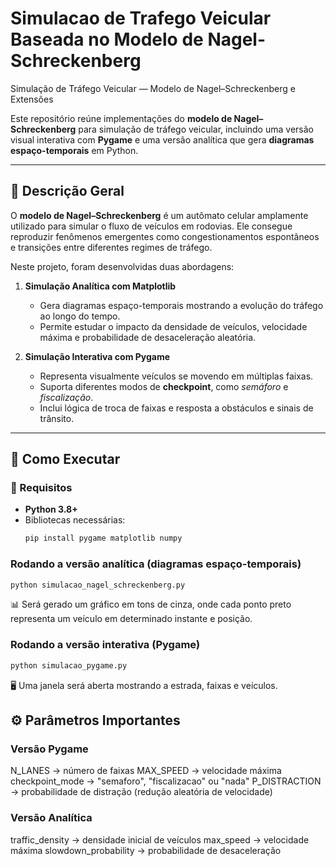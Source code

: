 # Simulacao de Trafego Veicular Baseada no Modelo de Nagel-Schreckenberg
Simulação de Tráfego Veicular — Modelo de Nagel–Schreckenberg e Extensões

Este repositório reúne implementações do **modelo de Nagel–Schreckenberg** para simulação de tráfego veicular, incluindo uma versão visual interativa com **Pygame** e uma versão analítica que gera **diagramas espaço-temporais** em Python.  

---

## 📜 Descrição Geral

O **modelo de Nagel–Schreckenberg** é um autômato celular amplamente utilizado para simular o fluxo de veículos em rodovias. Ele consegue reproduzir fenômenos emergentes como congestionamentos espontâneos e transições entre diferentes regimes de tráfego.

Neste projeto, foram desenvolvidas duas abordagens:

1. **Simulação Analítica com Matplotlib**  
   - Gera diagramas espaço-temporais mostrando a evolução do tráfego ao longo do tempo.  
   - Permite estudar o impacto da densidade de veículos, velocidade máxima e probabilidade de desaceleração aleatória.
   
2. **Simulação Interativa com Pygame**  
   - Representa visualmente veículos se movendo em múltiplas faixas.  
   - Suporta diferentes modos de **checkpoint**, como *semáforo* e *fiscalização*.  
   - Inclui lógica de troca de faixas e resposta a obstáculos e sinais de trânsito.

---

## 🚀 Como Executar

### 🔹 Requisitos
- **Python 3.8+**
- Bibliotecas necessárias:
  ```bash
  pip install pygame matplotlib numpy


### Rodando a versão analítica (diagramas espaço-temporais)

```bash
python simulacao_nagel_schreckenberg.py
```
📊 Será gerado um gráfico em tons de cinza, onde cada ponto preto representa um veículo em determinado instante e posição.

### Rodando a versão interativa (Pygame)

```bash
python simulacao_pygame.py
```
🖥 Uma janela será aberta mostrando a estrada, faixas e veículos.

## ⚙️ Parâmetros Importantes

### Versão Pygame
N_LANES → número de faixas
MAX_SPEED → velocidade máxima
checkpoint_mode → "semaforo", "fiscalizacao" ou "nada"
P_DISTRACTION → probabilidade de distração (redução aleatória de velocidade)

### Versão Analítica
traffic_density → densidade inicial de veículos
max_speed → velocidade máxima
slowdown_probability → probabilidade de desaceleração
